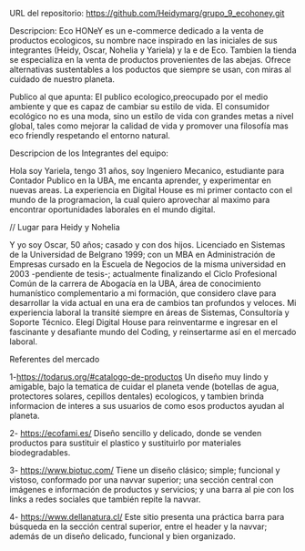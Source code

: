 
URL del repositorio: https://github.com/Heidymarg/grupo_9_ecohoney.git

Descripcion:
Eco HONeY es un e-commerce dedicado a la venta de productos ecologicos, su nombre nace inspirado en las iniciales de sus integrantes (Heidy, Oscar, Nohelia y Yariela) y la e de Eco. 
Tambien la tienda se especializa en la venta de productos provenientes de las abejas.
Ofrece alternativas sustentables a los poductos que siempre se usan, con miras al cuidado de nuestro planeta.

Publico al que apunta: 
El publico ecologico,preocupado por el medio ambiente y que es capaz de cambiar su estilo de vida.
El consumidor ecológico no es una moda, sino un estilo de vida con grandes metas a nivel global, tales como mejorar la calidad de vida y promover una filosofía mas eco friendly respetando el entorno natural.

Descripcion de los Integrantes del equipo:

Hola soy Yariela, tengo 31 años, soy Ingeniero Mecanico, estudiante para Contador Publico en la UBA, me encanta aprender, y experimentar en nuevas areas. La experiencia en Digital House es mi primer contacto con el mundo de la programacion, la cual quiero aprovechar al maximo para encontrar oportunidades laborales en el mundo digital.

// Lugar para Heidy y Nohelia

Y yo soy Oscar, 50 años; casado y con dos hijos. 
Licenciado en Sistemas de la Universidad de Belgrano 1999; con un MBA en Administración de Empresas cursado en la Escuela de Negocios de la misma universidad en 2003 -pendiente de tesis-; actualmente finalizando el Ciclo Profesional Común de la carrera de Abogacía en la UBA, área de conocimiento humanístico complementario a mi formación, que considero clave para desarrollar la vida actual en una era de cambios tan profundos y veloces. 
Mi experiencia laboral la transité siempre en áreas de Sistemas, Consultoría y Soporte Técnico. Elegí Digital House para reinventarme e ingresar en el fascinante y desafiante mundo del Coding, y reinsertarme así en el mercado laboral.


Referentes del mercado

1-https://todarus.org/#catalogo-de-productos
Un diseño muy lindo y amigable, bajo la tematica de cuidar el planeta vende (botellas de agua, protectores solares, cepillos dentales) ecologicos, y tambien brinda informacion de interes a sus usuarios de como esos productos ayudan al planeta.

2- https://ecofami.es/
Diseño sencillo y delicado, donde se venden productos para sustituir el plastico y sustituirlo por materiales biodegradables.

3- https://www.biotuc.com/
Tiene un diseño clásico; simple; funcional y vistoso, conformado por una navvar superior; una sección central con imágenes e información de productos y servicios; y una barra al pie con los links a redes sociales que también repite la navvar. 

4- https://www.dellanatura.cl/
Este sitio presenta una práctica barra para búsqueda en la sección central superior, entre el header y la navvar; además de un diseño delicado, funcional y bien organizado.



